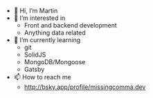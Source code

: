 - 👋 Hi, I’m Martin
- 👀 I’m interested in
  - Front and backend development
  - Anything data related
- 🌱 I’m currently learning
  - git
  - SolidJS
  - MongoDB/Mongoose
  - Gatsby
- 📫 How to reach me
  - http://bsky.app/profile/missingcomma.dev

<!---
mclifford82/mclifford82 is a ✨ special ✨ repository because its `README.md` (this file) appears on your GitHub profile.
You can click the Preview link to take a look at your changes.
--->
